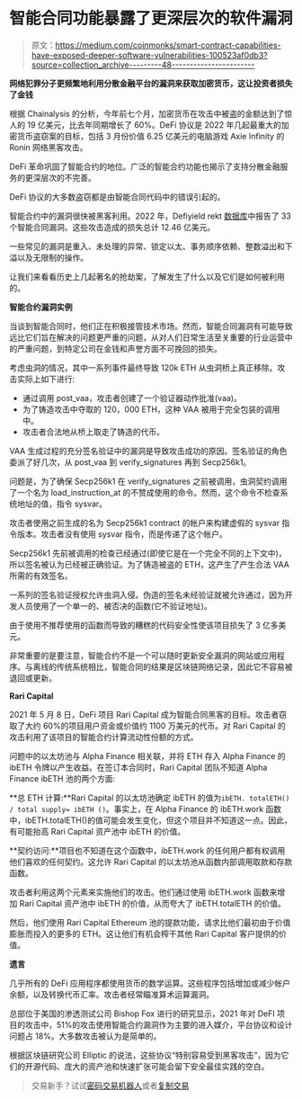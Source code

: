 # 智能合同功能暴露了更深层次的软件漏洞

> 原文：<https://medium.com/coinmonks/smart-contract-capabilities-have-exposed-deeper-software-vulnerabilities-100523af0db3?source=collection_archive---------48----------------------->

**网络犯罪分子更频繁地利用分散金融平台的漏洞来获取加密货币，这让投资者损失了金钱**

根据 Chainalysis 的分析，今年前七个月，加密货币在攻击中被盗的金额达到了惊人的 19 亿美元，比去年同期增长了 60%。DeFi 协议是 2022 年几起最重大的加密货币盗窃案的目标，包括 3 月份价值 6.25 亿美元的电脑游戏 Axie Infinity 的 Ronin 网络黑客攻击。

DeFi 革命巩固了智能合约的地位。广泛的智能合约功能也揭示了支持分散金融服务的更深层次的不完善。

DeFi 协议的大多数盗窃都是由智能合同代码中的错误引起的。

智能合约中的漏洞很快被黑客利用。2022 年，Defiyield rekt [数据库](https://defiyield.app/rekt-database)中报告了 33 个智能合同漏洞。这些攻击造成的损失总计 12.46 亿美元。

一些常见的漏洞是重入、未处理的异常、锁定以太、事务顺序依赖、整数溢出和下溢以及无限制的操作。

让我们来看看历史上几起著名的抢劫案，了解发生了什么以及它们是如何被利用的。

**智能合约漏洞实例**

当谈到智能合同时，他们正在积极接管技术市场。然而，智能合同漏洞有可能导致远比它们旨在解决的问题更严重的问题，从对人们日常生活至关重要的行业运营中的严重问题，到特定公司在金钱和声誉方面不可挽回的损失。

考虑虫洞的情况，其中一系列事件最终导致 120k ETH 从虫洞桥上真正移除。攻击实际上如下进行:

*   通过调用 post_vaa，攻击者创建了一个验证器动作批准(vaa)。
*   为了铸造攻击中夺取的 120，000 ETH，这种 VAA 被用于完全包装的调用中。
*   攻击者合法地从桥上取走了铸造的代币。

VAA 生成过程的充分签名验证中的漏洞是导致攻击成功的原因。签名验证的角色委派了好几次，从 post_vaa 到 verify_signatures 再到 Secp256k1。

问题是，为了确保 Secp256k1 在 verify_signatures 之前被调用，虫洞契约调用了一个名为 load_instruction_at 的不赞成使用的命令。然而，这个命令不检查系统地址的值，指令 sysvar。

攻击者使用之前生成的名为 Secp256k1 contract 的帐户来构建虚假的 sysvar 指令版本。攻击者没有使用 sysvar 指令，而是传递了这个帐户。

Secp256k1 先前被调用的检查已经通过(即使它是在一个完全不同的上下文中)，所以签名被认为已经被正确验证。为了铸造被盗的 ETH，这产生了产生合法 VAA 所需的有效签名。

一系列的签名验证授权允许虫洞入侵。伪造的签名未经验证就被允许通过，因为开发人员使用了一个单一的、被否决的函数(它不验证地址)。

由于使用不推荐使用的函数而导致的糟糕的代码安全性使该项目损失了 3 亿多美元。

非常重要的是要注意，智能合约不是一个可以随时更新安全漏洞的网站或应用程序。与离线的传统系统相比，智能合同的结果是区块链网络记录，因此它不容易被退回或更新。

**Rari Capital**

2021 年 5 月 8 日，DeFi 项目 Rari Capital 成为智能合同黑客的目标。攻击者窃取了大约 60%的项目用户资金或价值约 1100 万美元的代币。对 Rari Capital 的攻击利用了该项目的智能合约计算流动性份额的方式。

问题中的以太坊池与 Alpha Finance 相关联，并将 ETH 存入 Alpha Finance 的 ibETH 令牌以产生收益。在签订本合同时，Rari Capital 团队不知道 Alpha Finance ibETH 池的两个方面:

**总 ETH 计算:**Rari Capital 的以太坊池确定 ibETH 的值为`ibETH. totalETH() / total supply= ibETH ()`。事实上，在 Alpha Finance 的 ibETH.work 函数中，ibETH.totalETH()的值可能会发生变化，但这个项目并不知道这一点。因此，有可能抬高 Rari Capital 资产池中 ibETH 的价值。

**契约访问:**项目也不知道在这个函数中，ibETH.work 的任何用户都有权调用他们喜欢的任何契约。这允许 Rari Capital 的以太坊池从函数内部调用取款和存款函数。

攻击者利用这两个元素来实施他们的攻击。他们通过使用 ibETH.work 函数来增加 Rari Capital 资产池中 ibETH 的价值，从而夸大了 ibETH.totalETH 的价值。

然后，他们使用 Rari Capital Ethereum 池的提款功能，请求比他们最初由于价值膨胀而投入的更多的 ETH。这让他们有机会榨干其他 Rari Capital 客户提供的价值。

**遗言**

几乎所有的 DeFi 应用程序都使用货币的数学运算。这些程序包括增加或减少帐户余额，以及转换代币汇率。攻击者经常瞄准算术运算漏洞。

总部位于美国的渗透测试公司 Bishop Fox 进行的研究显示，2021 年对 DeFI 项目的攻击中，51%的攻击使用智能合约漏洞作为主要的进入媒介，平台协议和设计问题占 18%。大多数攻击被认为是简单的。

根据区块链研究公司 Elliptic 的说法，这些协议“特别容易受到黑客攻击”，因为它们的开源代码、庞大的资产池和快速扩张可能会留下安全最佳实践的空白。

> 交易新手？试试[密码交易机器人](/coinmonks/crypto-trading-bot-c2ffce8acb2a)或者[复制交易](/coinmonks/top-10-crypto-copy-trading-platforms-for-beginners-d0c37c7d698c)